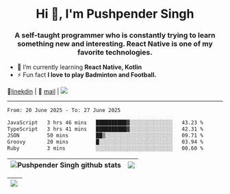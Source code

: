 <h1 align="center">Hi 👋, I'm Pushpender Singh</h1>
<h3 align="center">A self-taught programmer who is constantly trying to learn something new and interesting. React Native is one of my favorite technologies.</h3>

- 🌱 I’m currently learning **React Native, Kotlin**
- ⚡ Fun fact **I love to play Badminton and Football.**

👔[linekdin](https://www.linkedin.com/in/pushpender-singh-240061202/) | 📧 [mail](mailto:pushpendersingh694@gmail.com) | 
<a href="https://github.com/pushpender-singh-ap/pushpender-singh-ap">
    <img src="https://komarev.com/ghpvc/?username=pushpender-singh-ap&style=for-the-badge">
</a>


---

<!--START_SECTION:waka-->

```txt
From: 20 June 2025 - To: 27 June 2025

JavaScript   3 hrs 46 mins   ██████████▓░░░░░░░░░░░░░░   43.23 %
TypeScript   3 hrs 41 mins   ██████████▓░░░░░░░░░░░░░░   42.31 %
JSON         50 mins         ██▒░░░░░░░░░░░░░░░░░░░░░░   09.71 %
Groovy       20 mins         █░░░░░░░░░░░░░░░░░░░░░░░░   03.94 %
Ruby         3 mins          ░░░░░░░░░░░░░░░░░░░░░░░░░   00.60 %
```

<!--END_SECTION:waka-->


| <a><img align="center" src="https://github-readme-stats-iota-ecru-15.vercel.app/api?username=pushpender-singh-ap&show_icons=true&include_all_commits=true&theme=buefy&hide_border=true" alt="Pushpender Singh github stats" /></a> | <a><img align="center" src="https://github-readme-stats-iota-ecru-15.vercel.app/api/top-langs/?username=pushpender-singh-ap&layout=compact&theme=buefy&hide_border=true" /></a> |
| ------------- | ------------- |

| <a> <img align="left" src="https://github-readme-streak-stats.herokuapp.com/?user=pushpender-singh-ap" /></br> </a> |
| ------------- |
